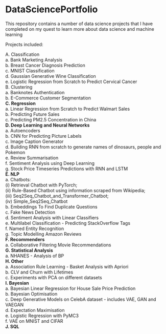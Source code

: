 # DataSciencePortfolio

This repository contains a number of data science projects that I have completed on my quest to learn more about data science and machine learning

Projects included:   

A. Classification        
        a. Bank Marketing Analysis     
        b. Breast Cancer Diagnosis Prediction    
        c. MNIST Classification    
        d. Gaussian Generative Wine Classification   
        e. Logistic Regression from Scratch to Predict Cervical Cancer       
B. Clustering          
    a. Banknotes Authentication    
    b. E-Commerce Customer Segmentation       
**C. Regression**   
    a. Linear Regression from Scratch to Predict Walmart Sales    
    b. Predicting Future Sales       
    c. Predicting PM2.5 Concentration in China    
**D. Deep Learning and Neural Networks**  
  a. Autoencoders     
  b. CNN for Predicting Picture Labels    
  c. Image Caption Generator    
  d. Building RNN from scratch to generate names of dinosaurs, people and Pokemon      
  e. Review Summarisation   
  f. Sentiment Analysis using Deep Learning       
  g. Stock Price Timeseries Predictions with RNN and LSTM       
**E. NLP**   
  a. Chatbots:         
          (i) Retrieval Chatbot with PyTorch;       
          (ii) Rule-Based Chatbot using information scraped from Wikipedia;      
          (iii) Seq2Seq_Chatbot_and_Transformer_Chatbot;       
          (iv) Simple_Seq2Seq_Chatbot              
  b. Embeddings To Find Duplicate Questions   
  c. Fake News Detection    
  d. Sentiment Analysis with Linear Classifiers    
  e. Multilabel Classification - Predicting StackOverflow Tags    
  f. Named Entity Recognition    
  g. Topic Modelling Amazon Reviews     
**F. Recommenders**    
  a. Collaborative Filtering Movie Recommendations      
**G. Statistical Analysis**    
  a. NHANES - Analysis of BP     
**H. Other**    
  a. Association Rule Learning - Basket Analysis with Apriori  
  b. CLV and Churn with Lifetimes     
  c. Experiments with PCA on different datasets    
**I. Bayesian**     
  a. Bayesian Linear Regression for House Sale Price Prediction    
  b. Bayesian Optimisation    
  c. Deep Generative Models on CelebA dataset - includes VAE, GAN and VAEGAN      
  d. Expectation Maximisation    
  e. Logistic Regression with PyMC3    
  f. VAE on MNIST and CIFAR   
**J. SQL**   
  
